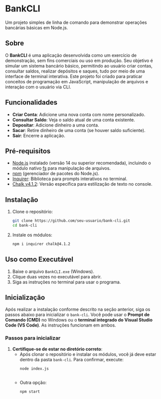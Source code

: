 # BankCLI

Um projeto simples de linha de comando para demonstrar operações bancárias básicas em Node.js.

## Sobre

O **BankCLI** é uma aplicação desenvolvida como um exercício de demonstração, sem fins comerciais ou uso em produção. Seu objetivo é simular um sistema bancário básico, permitindo ao usuário criar contas, consultar saldos, realizar depósitos e saques, tudo por meio de uma interface de terminal interativa. Este projeto foi criado para praticar conceitos de programação em JavaScript, manipulação de arquivos e interação com o usuário via CLI.

## Funcionalidades

- **Criar Conta**: Adicione uma nova conta com nome personalizado.
- **Consultar Saldo**: Veja o saldo atual de uma conta existente.
- **Depositar**: Adicione dinheiro a uma conta.
- **Sacar**: Retire dinheiro de uma conta (se houver saldo suficiente).
- **Sair**: Encerre a aplicação.

## Pré-requisitos

- [Node.js](https://nodejs.org/) instalado (versão 14 ou superior recomendada), incluindo o módulo nativo [fs](https://nodejs.reativa.dev/0046-node-module-fs/index) para manipulação de arquivos.
- [npm](https://www.npmjs.com/) (gerenciador de pacotes do Node.js).
- [Inquirer](https://www.npmjs.com/package/inquirer): Biblioteca para prompts interativos no terminal.
- [Chalk v4.1.2](https://www.npmjs.com/package/chalk/v/4.1.2): Versão específica para estilização de texto no console.

## Instalação

1. Clone o repositório:
   ```bash
   git clone https://github.com/seu-usuario/bank-cli.git
   cd bank-cli
2. Instale os módulos: 
   ```bash
   npm i inquirer chalk@4.1.2

## Uso como Executável

1. Baixe o arquivo `BankCLI.exe` (Windows).
2. Clique duas vezes no executável para abrir.
3. Siga as instruções no terminal para usar o programa.

## Inicialização

Após realizar a instalação conforme descrito na seção anterior, siga os passos abaixo para inicializar o `bank-cli`. Você pode usar o **Prompt de Comando (CMD)** no Windows ou o **terminal integrado do Visual Studio Code (VS Code)**. As instruções funcionam em ambos.

### Passos para inicializar

1. **Certifique-se de estar no diretório correto**:
   - Após clonar o repositório e instalar os módulos, você já deve estar dentro da pasta `bank-cli`. Para confirmar, execute:
     ```bash
     node index.js
    
   - Outra opção:
     ```bash
     npm start